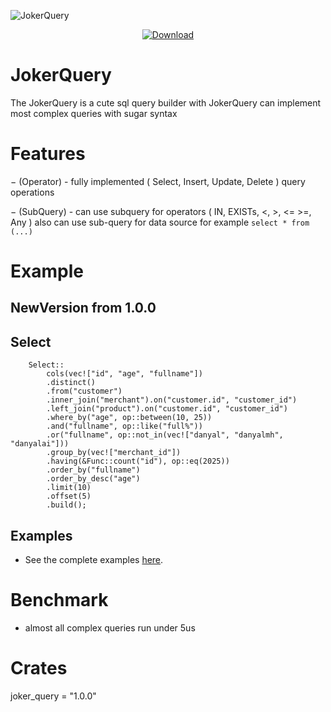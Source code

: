 ![JokerQuery](https://github.com/Rustixir/joker/blob/main/logo.png)

<div align="center">
  <!-- Downloads -->
  <a href="https://crates.io/crates/joker_query">
    <img src="https://img.shields.io/crates/d/joker_query.svg?style=flat-square"
      alt="Download" />
  </a>
</div>


# JokerQuery

The JokerQuery is a cute sql query builder
with JokerQuery can implement most complex queries with sugar syntax

# Features

− (Operator) - fully implemented ( Select, Insert, Update, Delete ) query operations

− (SubQuery) - can use subquery for operators ( IN, EXISTs, <, >, <= >=, Any )
    also can use sub-query for data source for example `select * from (...)`





# Example 


## NewVersion from 1.0.0

## Select 
``` 
    Select::
        cols(vec!["id", "age", "fullname"])
        .distinct()
        .from("customer")
        .inner_join("merchant").on("customer.id", "customer_id")
        .left_join("product").on("customer.id", "customer_id")
        .where_by("age", op::between(10, 25))
        .and("fullname", op::like("full%"))
        .or("fullname", op::not_in(vec!["danyal", "danyalmh", "danyalai"]))
        .group_by(vec!["merchant_id"])
        .having(&Func::count("id"), op::eq(2025))            
        .order_by("fullname")
        .order_by_desc("age")
        .limit(10)
        .offset(5)
        .build();
```


## Examples
- See the complete examples [here](https://github.com/Rustixir/joker_query/tree/main/example).




# Benchmark 
- almost all complex queries run under 5us


# Crates
joker_query = "1.0.0"
